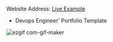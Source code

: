 Website Address: [Live Example](https://Mexxy-lab.github.io/Emeka_Portfolio/)

- Devops Engineer' Portfolio Template


![ezgif com-gif-maker](https://user-images.githubusercontent.com/89073371/148211635-abdb3cd5-1099-46fc-beb7-d16008cf9704.gif)
